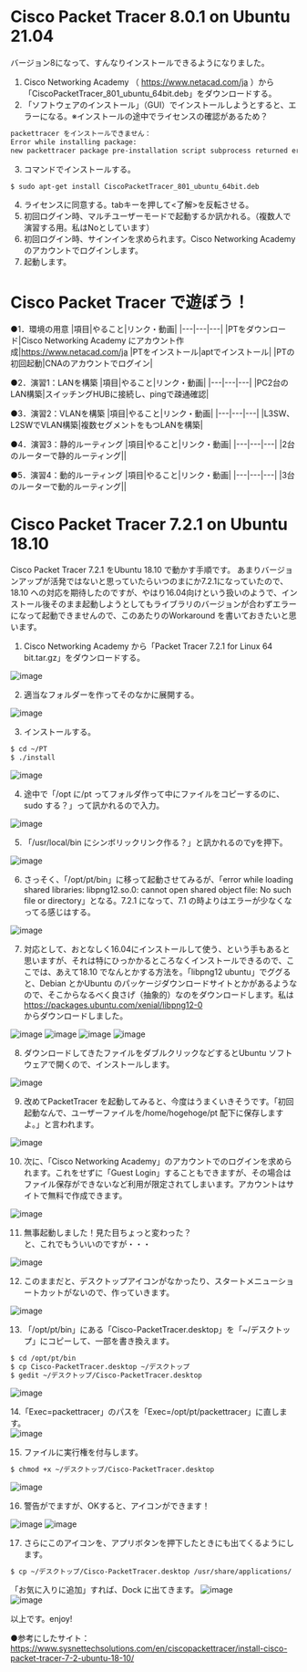 # Cisco Packet Tracer 8.0.1 on Ubuntu 21.04
バージョン8になって、すんなりインストールできるようになりました。
1. Cisco Networking Academy （ https://www.netacad.com/ja ）から「CiscoPacketTracer_801_ubuntu_64bit.deb」をダウンロードする。  
2. 「ソフトウェアのインストール」（GUI）でインストールしようとすると、エラーになる。※インストールの途中でライセンスの確認があるため？
```sh
packettracer をインストールできません：  
Error while installing package:  
new packettracer package pre-installation script subprocess returned error exit status 1 
```
3. コマンドでインストールする。
```sh
$ sudo apt-get install CiscoPacketTracer_801_ubuntu_64bit.deb  
```  
4. ライセンスに同意する。tabキーを押して<了解>を反転させる。
5. 初回ログイン時、マルチユーザーモードで起動するか訊かれる。（複数人で演習する用。私はNoとしています）
6. 初回ログイン時、サインインを求められます。Cisco Networking Academy のアカウントでログインします。
7. 起動します。

# Cisco Packet Tracer で遊ぼう！
●1．環境の用意
|項目|やること|リンク・動画|
|---|---|---|
|PTをダウンロード|Cisco Networking Academy にアカウント作成|https://www.netacad.com/ja
|PTをインストール|aptでインストール|
|PTの初回起動|CNAのアカウントでログイン|

●2．演習1：LANを構築
|項目|やること|リンク・動画|
|---|---|---|
|PC2台のLAN構築|スイッチングHUBに接続し、pingで疎通確認|

●3．演習2：VLANを構築
|項目|やること|リンク・動画|
|---|---|---|
|L3SW、L2SWでVLAN構築|複数セグメントをもつLANを構築|

●4．演習3：静的ルーティング
|項目|やること|リンク・動画|
|---|---|---|
|2台のルーターで静的ルーティング||

●5．演習4：動的ルーティング
|項目|やること|リンク・動画|
|---|---|---|
|3台のルーターで動的ルーティング||




# Cisco Packet Tracer 7.2.1 on Ubuntu 18.10
Cisco Packet Tracer 7.2.1 をUbuntu 18.10 で動かす手順です。
あまりバージョンアップが活発ではないと思っていたらいつのまにか7.2.1になっていたので、18.10 への対応を期待したのですが、やはり16.04向けという扱いのようで、インストール後そのまま起動しようとしてもライブラリのバージョンが合わずエラーになって起動できませんので、このあたりのWorkaround を書いておきたいと思います。  
  
1. Cisco Networking Academy から「Packet Tracer 7.2.1 for Linux 64 bit.tar.gz」をダウンロードする。  
<img src="images/01.png" alt="image">  
  
2. 適当なフォルダーを作ってそのなかに展開する。  
<img src="images/02.png" alt="image">  
  
3. インストールする。  
```sh
$ cd ~/PT  
$ ./install  
```  
<img src="images/03.png" alt="image">  
  
4. 途中で「/opt に/pt ってフォルダ作って中にファイルをコピーするのに、sudo する？」って訊かれるので入力。  
<img src="images/04.png" alt="image">  
  
5. 「/usr/local/bin にシンボリックリンク作る？」と訊かれるのでyを押下。
<img src="images/05.png" alt="image">  
  
6. さっそく、「/opt/pt/bin」に移って起動させてみるが、「error while loading shared libraries: libpng12.so.0: cannot open shared object file: No such file or directory」となる。7.2.1 になって、7.1 の時よりはエラーが少なくなってる感じはする。
<img src="images/06.png" alt="image">  
  
7. 対応として、おとなしく16.04にインストールして使う、という手もあると思いますが、それは特にひっかかるところなくインストールできるので、ここでは、あえて18.10 でなんとかする方法を。「libpng12 ubuntu」でググると、Debian とかUbuntu のパッケージダウンロードサイトとかがあるようなので、そこからなるべく良さげ（抽象的）なのをダウンロードします。私は  
https://packages.ubuntu.com/xenial/libpng12-0  
  からダウンロードしました。
<img src="images/07.png" alt="image">  
<img src="images/08.png" alt="image">  
<img src="images/09.png" alt="image">  
<img src="images/10.png" alt="image">  
  
8. ダウンロードしてきたファイルをダブルクリックなどするとUbuntu ソフトウェアで開くので、インストールします。
<img src="images/11.png" alt="image">  
  
9. 改めてPacketTracer を起動してみると、今度はうまくいきそうです。「初回起動なんで、ユーザーファイルを/home/hogehoge/pt 配下に保存しますよ。」と言われます。
<img src="images/12.png" alt="image">  
  
10. 次に、「Cisco Networking Academy」のアカウントでのログインを求められます。これをせずに「Guest Login」することもできますが、その場合はファイル保存ができないなど利用が限定されてしまいます。アカウントはサイトで無料で作成できます。
<img src="images/13.png" alt="image">  
  
11. 無事起動しました！見た目ちょっと変わった？  
と、これでもういいのですが・・・
<img src="images/14.png" alt="image">  
  
12. このままだと、デスクトップアイコンがなかったり、スタートメニューショートカットがないので、作っていきます。  
<img src="images/15.png" alt="image">  
  
13. 「/opt/pt/bin」にある「Cisco-PacketTracer.desktop」を「~/デスクトップ」にコピーして、一部を書き換えます。
```sh
$ cd /opt/pt/bin
$ cp Cisco-PacketTracer.desktop ~/デスクトップ
$ gedit ~/デスクトップ/Cisco-PacketTracer.desktop
```  
<img src="images/16.png" alt="image">  
  
14.「Exec=packettracer」のパスを「Exec=/opt/pt/packettracer」に直します。  
<img src="images/17.png" alt="image">  
  
15. ファイルに実行権を付与します。  
```sh
$ chmod +x ~/デスクトップ/Cisco-PacketTracer.desktop
```  
<img src="images/18.png" alt="image">  

16. 警告がでますが、OKすると、アイコンができます！  
<img src="images/19.png" alt="image">  
<img src="images/20.png" alt="image">  
  
17. さらにこのアイコンを、アプリボタンを押下したときにも出てくるようにします。  
```sh
$ cp ~/デスクトップ/Cisco-PacketTracer.desktop /usr/share/applications/
```  
「お気に入りに追加」すれば、Dock に出てきます。
<img src="images/21.png" alt="image">  
<img src="images/22.png" alt="image">  
  
以上です。enjoy!  
  
●参考にしたサイト：
https://www.sysnettechsolutions.com/en/ciscopackettracer/install-cisco-packet-tracer-7-2-ubuntu-18-10/
